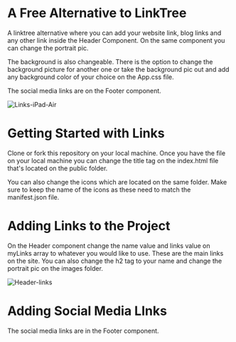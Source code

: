 # A Free Alternative to LinkTree

A linktree alternative where you can add your website link, blog links and any other link inside the Header Component. On the same component you can change the portrait pic.

The background is also changeable. There is the option to change the background picture for another one or take the background pic out and add any background color of your choice on the App.css file.

The social media links are on the Footer component.
&nbsp;


![Links-iPad-Air](https://user-images.githubusercontent.com/42100507/221054575-0c66f037-7374-4c8b-a018-d11783fdaf1b.jpg)

# Getting Started with Links

Clone or fork this repository on your local machine. Once you have the file on your local machine you can change the title tag on the index.html file that's located on the public folder.

You can also change the icons which are located on the same folder. Make sure to keep the name of the icons as these need to match the manifest.json file.

# Adding Links to the Project

On the Header component change the name value and links value on myLinks array to whatever you would like to use. These are the main links on the site. You can also change the h2 tag to your name and change the portrait pic on the images folder.
&nbsp;

![Header-links](https://user-images.githubusercontent.com/42100507/221438852-bc87871c-faed-4c3c-a054-f47d5d434731.jpg)


# Adding Social Media LInks

The social media links are in the Footer component.

